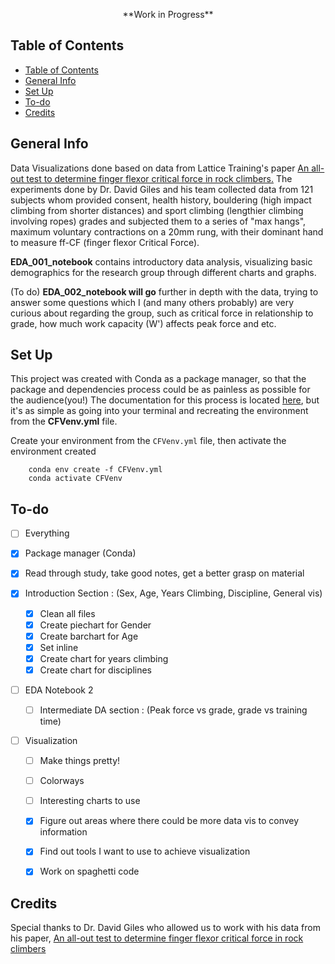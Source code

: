 <p align="center"> **Work in Progress** </p>

## Table of Contents 
- [Table of Contents](#table-of-contents)
- [General Info](#general-info)
- [Set Up](#set-up)
- [To-do](#to-do)
- [Credits](#credits)


## General Info 
Data Visualizations done based on data from Lattice Training's paper [An all-out test to determine finger flexor critical force in rock climbers.](https://www.researchgate.net/publication/343601001_An_all-out_test_to_determine_finger_flexor_critical_force_in_rock_climbers) 
The experiments done by Dr. David Giles and his team collected data from 121 subjects whom provided consent, health history, bouldering (high impact climbing from shorter distances) and sport climbing (lengthier climbing involving ropes) grades and subjected them to a series of "max hangs", maximum voluntary contractions on a 20mm rung, with their dominant hand to measure ff-CF (finger flexor Critical Force). 

**EDA_001_notebook** contains introductory data analysis, visualizing basic demographics for the research group through different charts and graphs.

(To do)
**EDA_002_notebook will go** further in depth with the data, trying to answer some questions which I (and many others probably) are very curious about regarding the group, such as critical force in relationship to grade, how much work capacity (W') affects peak force and etc. 


## Set Up
This project was created with Conda as a package manager, so that the package and dependencies process could be as painless as possible for the audience(you!)
The documentation for this process is located [here](https://docs.conda.io/projects/conda/en/latest/user-guide/tasks/manage-environments.html#create-env-from-file), but it's as simple as going into your terminal and recreating the environment from the **CFVenv.yml** file. 


Create your environment from the `CFVenv.yml` file, then activate the environment created
```
    conda env create -f CFVenv.yml
    conda activate CFVenv
```

## To-do
- [ ] Everything
- [x] Package manager (Conda)
- [x] Read through study, take good notes, get a better grasp on material

- [x] Introduction Section : (Sex, Age, Years Climbing, Discipline, General vis)
  - [x] Clean all files
  - [x] Create piechart for Gender
  - [x] Create barchart for Age
  - [x] Set inline
  - [x] Create chart for years climbing
  - [x] Create chart for disciplines

- [ ] EDA Notebook 2
  - [ ] Intermediate DA section : (Peak force vs grade, grade vs training time)
  
- [ ] Visualization
  - [ ] Make things pretty! 
  - [ ] Colorways
  - [ ] Interesting charts to use
  - [x] Figure out areas where there could be more data vis to convey information
  - [x] Find out tools I want to use to achieve visualization
  - [x] Work on spaghetti code




## Credits 
Special thanks to Dr. David Giles who allowed us to work with his data from his paper, [An all-out test to determine finger flexor critical force in rock climbers](https://www.researchgate.net/publication/343601001_An_all-out_test_to_determine_finger_flexor_critical_force_in_rock_climbers) 
